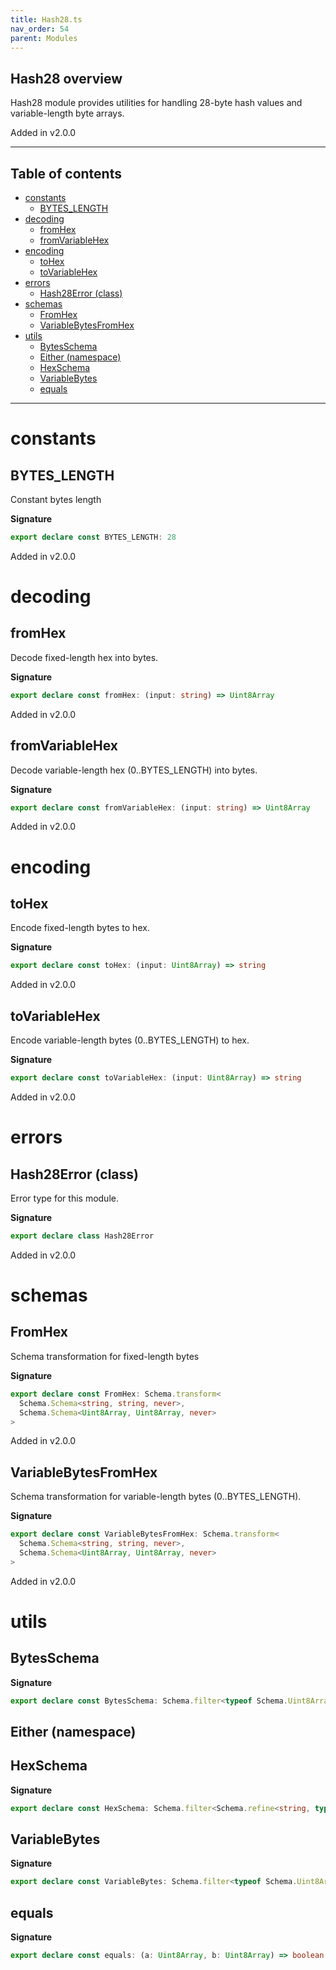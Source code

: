 ```yaml
---
title: Hash28.ts
nav_order: 54
parent: Modules
---
```


## Hash28 overview

Hash28 module provides utilities for handling 28-byte hash values and variable-length byte arrays.

Added in v2.0.0

---

<h2 class="text-delta">Table of contents</h2>

- [constants](#constants)
  - [BYTES_LENGTH](#bytes_length)
- [decoding](#decoding)
  - [fromHex](#fromhex)
  - [fromVariableHex](#fromvariablehex)
- [encoding](#encoding)
  - [toHex](#tohex)
  - [toVariableHex](#tovariablehex)
- [errors](#errors)
  - [Hash28Error (class)](#hash28error-class)
- [schemas](#schemas)
  - [FromHex](#fromhex-1)
  - [VariableBytesFromHex](#variablebytesfromhex)
- [utils](#utils)
  - [BytesSchema](#bytesschema)
  - [Either (namespace)](#either-namespace)
  - [HexSchema](#hexschema)
  - [VariableBytes](#variablebytes)
  - [equals](#equals)

---

# constants

## BYTES_LENGTH

Constant bytes length

**Signature**

```ts
export declare const BYTES_LENGTH: 28
```

Added in v2.0.0

# decoding

## fromHex

Decode fixed-length hex into bytes.

**Signature**

```ts
export declare const fromHex: (input: string) => Uint8Array
```

Added in v2.0.0

## fromVariableHex

Decode variable-length hex (0..BYTES_LENGTH) into bytes.

**Signature**

```ts
export declare const fromVariableHex: (input: string) => Uint8Array
```

Added in v2.0.0

# encoding

## toHex

Encode fixed-length bytes to hex.

**Signature**

```ts
export declare const toHex: (input: Uint8Array) => string
```

Added in v2.0.0

## toVariableHex

Encode variable-length bytes (0..BYTES_LENGTH) to hex.

**Signature**

```ts
export declare const toVariableHex: (input: Uint8Array) => string
```

Added in v2.0.0

# errors

## Hash28Error (class)

Error type for this module.

**Signature**

```ts
export declare class Hash28Error
```

Added in v2.0.0

# schemas

## FromHex

Schema transformation for fixed-length bytes

**Signature**

```ts
export declare const FromHex: Schema.transform<
  Schema.Schema<string, string, never>,
  Schema.Schema<Uint8Array, Uint8Array, never>
>
```

Added in v2.0.0

## VariableBytesFromHex

Schema transformation for variable-length bytes (0..BYTES_LENGTH).

**Signature**

```ts
export declare const VariableBytesFromHex: Schema.transform<
  Schema.Schema<string, string, never>,
  Schema.Schema<Uint8Array, Uint8Array, never>
>
```

Added in v2.0.0

# utils

## BytesSchema

**Signature**

```ts
export declare const BytesSchema: Schema.filter<typeof Schema.Uint8ArrayFromSelf>
```

## Either (namespace)

## HexSchema

**Signature**

```ts
export declare const HexSchema: Schema.filter<Schema.refine<string, typeof Schema.String>>
```

## VariableBytes

**Signature**

```ts
export declare const VariableBytes: Schema.filter<typeof Schema.Uint8ArrayFromSelf>
```

## equals

**Signature**

```ts
export declare const equals: (a: Uint8Array, b: Uint8Array) => boolean
```
